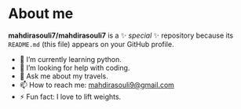 # About me

**mahdirasouli7/mahdirasouli7** is a ✨ _special_ ✨ repository because its `README.md` (this file) appears on your GitHub profile.

- 🌱 I’m currently learning python.
- 🤔 I’m looking for help with coding.
- 💬 Ask me about my travels.
- 📫 How to reach me: mahdirasouli9@gmail.com
- ⚡ Fun fact: I love to lift weights.
